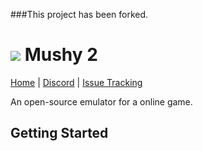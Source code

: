 ###This project has been forked.

# ![](https://images-na.ssl-images-amazon.com/images/I/61vsbH8%2BauL._SX425_.jpg) Mushy 2
[Home](https://github.com/Zynxx91/Mushy/) | [Discord](https://discord.gg/9nv3GPQ) | [Issue Tracking](https://github.com/Zynxx91/Mushy/issues) 

An open-source emulator for a online game.

## Getting Started

